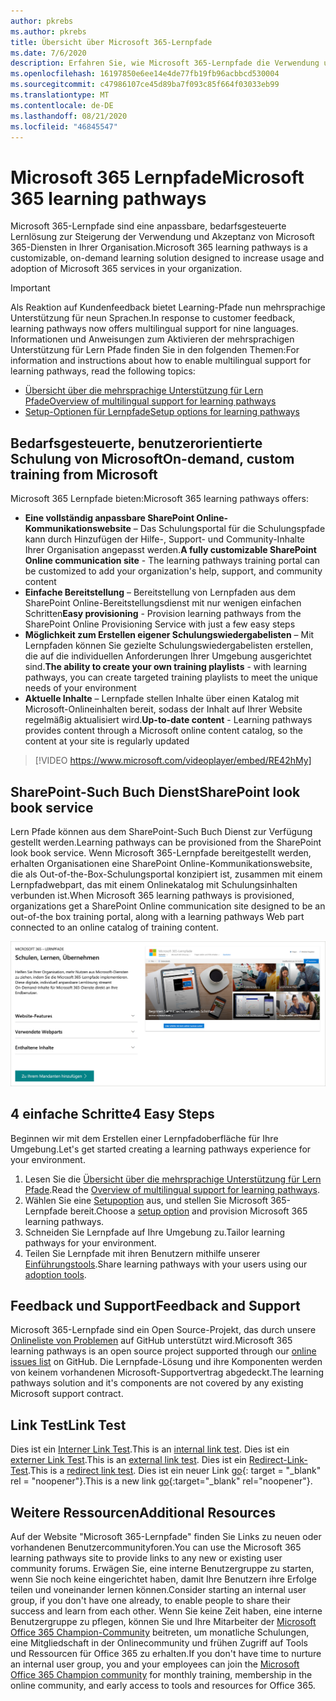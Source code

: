 ```yaml
---
author: pkrebs
ms.author: pkrebs
title: Übersicht über Microsoft 365-Lernpfade
ms.date: 7/6/2020
description: Erfahren Sie, wie Microsoft 365-Lernpfade die Verwendung und Akzeptanz von Microsoft 365-Diensten in Ihrer Organisation beschleunigen können. Lernpfade umfassen ein benutzerdefiniertes SharePoint Online-Webpart und eine moderne Schulungswebsite zur SharePoint Online-Kommunikation, die problemlos für Ihren Microsoft 365-Mandanten bereitgestellt werden kann.
ms.openlocfilehash: 16197850e6ee14e4de77fb19fb96acbbcd530004
ms.sourcegitcommit: c47986107ce45d89ba7f093c85f664f03033eb99
ms.translationtype: MT
ms.contentlocale: de-DE
ms.lasthandoff: 08/21/2020
ms.locfileid: "46845547"
---
```

# <a name="microsoft-365-learning-pathways"></a><span data-ttu-id="5ec70-104">Microsoft 365 Lernpfade</span><span class="sxs-lookup"><span data-stu-id="5ec70-104">Microsoft 365 learning pathways</span></span> 
<span data-ttu-id="5ec70-105">Microsoft 365-Lernpfade sind eine anpassbare, bedarfsgesteuerte Lernlösung zur Steigerung der Verwendung und Akzeptanz von Microsoft 365-Diensten in Ihrer Organisation.</span><span class="sxs-lookup"><span data-stu-id="5ec70-105">Microsoft 365 learning pathways is a customizable, on-demand learning solution designed to increase usage and adoption of Microsoft 365 services in your organization.</span></span>    

> [!IMPORTANT]
> <span data-ttu-id="5ec70-106">Als Reaktion auf Kundenfeedback bietet Learning-Pfade nun mehrsprachige Unterstützung für neun Sprachen.</span><span class="sxs-lookup"><span data-stu-id="5ec70-106">In response to customer feedback, learning pathways now offers multilingual support for nine languages.</span></span> <span data-ttu-id="5ec70-107">Informationen und Anweisungen zum Aktivieren der mehrsprachigen Unterstützung für Lern Pfade finden Sie in den folgenden Themen:</span><span class="sxs-lookup"><span data-stu-id="5ec70-107">For information and instructions about how to enable multilingual support for learning pathways, read the following topics:</span></span> 
>- [<span data-ttu-id="5ec70-108">Übersicht über die mehrsprachige Unterstützung für Lern Pfade</span><span class="sxs-lookup"><span data-stu-id="5ec70-108">Overview of multilingual support for learning pathways</span></span>](custom_overview_ml.md) 
>- [<span data-ttu-id="5ec70-109">Setup-Optionen für Lernpfade</span><span class="sxs-lookup"><span data-stu-id="5ec70-109">Setup options for learning pathways</span></span>](custom_setupoptions.md)  

## <a name="on-demand-custom-training-from-microsoft"></a><span data-ttu-id="5ec70-110">Bedarfsgesteuerte, benutzerorientierte Schulung von Microsoft</span><span class="sxs-lookup"><span data-stu-id="5ec70-110">On-demand, custom training from Microsoft</span></span>

<span data-ttu-id="5ec70-111">Microsoft 365 Lernpfade bieten:</span><span class="sxs-lookup"><span data-stu-id="5ec70-111">Microsoft 365 learning pathways offers:</span></span>

- <span data-ttu-id="5ec70-112">**Eine vollständig anpassbare SharePoint Online-Kommunikationswebsite** – Das Schulungsportal für die Schulungspfade kann durch Hinzufügen der Hilfe-, Support- und Community-Inhalte Ihrer Organisation angepasst werden.</span><span class="sxs-lookup"><span data-stu-id="5ec70-112">**A fully customizable SharePoint Online communication site** - The learning pathways training portal can be customized to add your organization's help, support, and community content</span></span>
- <span data-ttu-id="5ec70-113">**Einfache Bereitstellung** – Bereitstellung von Lernpfaden aus dem SharePoint Online-Bereitstellungsdienst mit nur wenigen einfachen Schritten</span><span class="sxs-lookup"><span data-stu-id="5ec70-113">**Easy provisioning** - Provision learning pathways from the SharePoint Online Provisioning Service with just a few easy steps</span></span>
- <span data-ttu-id="5ec70-114">**Möglichkeit zum Erstellen eigener Schulungswiedergabelisten** – Mit Lernpfaden können Sie gezielte Schulungswiedergabelisten erstellen, die auf die individuellen Anforderungen Ihrer Umgebung ausgerichtet sind.</span><span class="sxs-lookup"><span data-stu-id="5ec70-114">**The ability to create your own training playlists** - with learning pathways, you can create targeted training playlists to meet the unique needs of your environment</span></span>
- <span data-ttu-id="5ec70-115">**Aktuelle Inhalte** – Lernpfade stellen Inhalte über einen Katalog mit Microsoft-Onlineinhalten bereit, sodass der Inhalt auf Ihrer Website regelmäßig aktualisiert wird.</span><span class="sxs-lookup"><span data-stu-id="5ec70-115">**Up-to-date content** - Learning pathways provides content through a Microsoft online content catalog, so the content at your site is regularly updated</span></span>

> [!VIDEO https://www.microsoft.com/videoplayer/embed/RE42hMy]

## <a name="sharepoint-look-book-service"></a><span data-ttu-id="5ec70-116">SharePoint-Such Buch Dienst</span><span class="sxs-lookup"><span data-stu-id="5ec70-116">SharePoint look book service</span></span>
<span data-ttu-id="5ec70-117">Lern Pfade können aus dem SharePoint-Such Buch Dienst zur Verfügung gestellt werden.</span><span class="sxs-lookup"><span data-stu-id="5ec70-117">Learning pathways can be provisioned from the SharePoint look book service.</span></span> <span data-ttu-id="5ec70-118">Wenn Microsoft 365-Lernpfade bereitgestellt werden, erhalten Organisationen eine SharePoint Online-Kommunikationswebsite, die als Out-of-the-Box-Schulungsportal konzipiert ist, zusammen mit einem Lernpfadwebpart, das mit einem Onlinekatalog mit Schulungsinhalten verbunden ist.</span><span class="sxs-lookup"><span data-stu-id="5ec70-118">When Microsoft 365 learning pathways is provisioned, organizations get a SharePoint Online communication site designed to be an out-of-the box training portal, along with a learning pathways Web part connected to an online catalog of training content.</span></span> 

![cg-provision.png](media/cg-provision.png)

## <a name="4-easy-steps"></a><span data-ttu-id="5ec70-120">4 einfache Schritte</span><span class="sxs-lookup"><span data-stu-id="5ec70-120">4 Easy Steps</span></span>
<span data-ttu-id="5ec70-121">Beginnen wir mit dem Erstellen einer Lernpfadoberfläche für Ihre Umgebung.</span><span class="sxs-lookup"><span data-stu-id="5ec70-121">Let's get started creating a learning pathways experience for your environment.</span></span>
1. <span data-ttu-id="5ec70-122">Lesen Sie die [Übersicht über die mehrsprachige Unterstützung für Lern Pfade](custom_overview_ml.md).</span><span class="sxs-lookup"><span data-stu-id="5ec70-122">Read the [Overview of multilingual support for learning pathways](custom_overview_ml.md).</span></span> 
2. <span data-ttu-id="5ec70-123">Wählen Sie eine [Setupoption](custom_setupoptions.md) aus, und stellen Sie Microsoft 365-Lernpfade bereit.</span><span class="sxs-lookup"><span data-stu-id="5ec70-123">Choose a [setup option](custom_setupoptions.md) and provision Microsoft 365 learning pathways.</span></span>  
3. <span data-ttu-id="5ec70-124">Schneiden Sie Lernpfade auf Ihre Umgebung zu.</span><span class="sxs-lookup"><span data-stu-id="5ec70-124">Tailor learning pathways for your environment.</span></span>
4. <span data-ttu-id="5ec70-125">Teilen Sie Lernpfade mit ihren Benutzern mithilfe unserer [Einführungstools](driveadoption.md).</span><span class="sxs-lookup"><span data-stu-id="5ec70-125">Share learning pathways with your users using our [adoption tools](driveadoption.md).</span></span>

## <a name="feedback-and-support"></a><span data-ttu-id="5ec70-126">Feedback und Support</span><span class="sxs-lookup"><span data-stu-id="5ec70-126">Feedback and Support</span></span>

<span data-ttu-id="5ec70-127">Microsoft 365-Lernpfade sind ein Open Source-Projekt, das durch unsere [Onlineliste von Problemen](https://aka.ms/CustomLearningHelp) auf GitHub unterstützt wird.</span><span class="sxs-lookup"><span data-stu-id="5ec70-127">Microsoft 365 learning pathways is an open source project supported through our [online issues list](https://aka.ms/CustomLearningHelp) on GitHub.</span></span> <span data-ttu-id="5ec70-128">Die Lernpfade-Lösung und ihre Komponenten werden von keinem vorhandenen Microsoft-Supportvertrag abgedeckt.</span><span class="sxs-lookup"><span data-stu-id="5ec70-128">The learning pathways solution and it's components are not covered by any existing Microsoft support contract.</span></span>  
## <a name="link-test"></a><span data-ttu-id="5ec70-129">Link Test</span><span class="sxs-lookup"><span data-stu-id="5ec70-129">Link Test</span></span>
<span data-ttu-id="5ec70-130">Dies ist ein [Interner Link Test](custom_setupoptions.md).</span><span class="sxs-lookup"><span data-stu-id="5ec70-130">This is an [internal link test](custom_setupoptions.md).</span></span> <span data-ttu-id="5ec70-131">Dies ist ein [externer Link Test](https://adoption.microsoft.com/).</span><span class="sxs-lookup"><span data-stu-id="5ec70-131">This is an [external link test](https://adoption.microsoft.com/).</span></span>
<span data-ttu-id="5ec70-132">Dies ist ein [Redirect-Link-Test](https://aka.ms/CustomLearningHelp).</span><span class="sxs-lookup"><span data-stu-id="5ec70-132">This is a [redirect link test](https://aka.ms/CustomLearningHelp).</span></span>
<span data-ttu-id="5ec70-133">Dies ist ein neuer Link [go](http://stackoverflow.com){: target = "_blank" rel = "noopener"}.</span><span class="sxs-lookup"><span data-stu-id="5ec70-133">This is a new link [go](http://stackoverflow.com){:target="_blank" rel="noopener"}.</span></span>

## <a name="additional-resources"></a><span data-ttu-id="5ec70-134">Weitere Ressourcen</span><span class="sxs-lookup"><span data-stu-id="5ec70-134">Additional Resources</span></span>
<span data-ttu-id="5ec70-135">Auf der Website "Microsoft 365-Lernpfade" finden Sie Links zu neuen oder vorhandenen Benutzercommunityforen.</span><span class="sxs-lookup"><span data-stu-id="5ec70-135">You can use the Microsoft 365 learning pathways site to provide links to any new or existing user community forums.</span></span> <span data-ttu-id="5ec70-136">Erwägen Sie, eine interne Benutzergruppe zu starten, wenn Sie noch keine eingerichtet haben, damit Ihre Benutzern ihre Erfolge teilen und voneinander lernen können.</span><span class="sxs-lookup"><span data-stu-id="5ec70-136">Consider starting an internal user group, if you don't have one already, to enable people to share their success and learn from each other.</span></span>  <span data-ttu-id="5ec70-137">Wenn Sie keine Zeit haben, eine interne Benutzergruppe zu pflegen, können Sie und Ihre Mitarbeiter der [Microsoft Office 365 Champion-Community](https://aka.ms/O365Champions) beitreten, um monatliche Schulungen, eine Mitgliedschaft in der Onlinecommunity und frühen Zugriff auf Tools und Ressourcen für Office 365 zu erhalten.</span><span class="sxs-lookup"><span data-stu-id="5ec70-137">If you don't have time to nurture an internal user group, you and your employees can join the [Microsoft Office 365 Champion community](https://aka.ms/O365Champions) for monthly training, membership in the online community, and early access to tools and resources for Office 365.</span></span>  